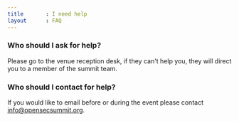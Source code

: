 ```yaml
---
title       : I need help
layout      : FAQ
---
```


### Who should I ask for help?
Please go to the venue reception desk, if they can't help you, they will direct you to a member of the summit team.

### Who should I contact for help?
If you would like to email before or during the event please contact info@opensecsummit.org.
